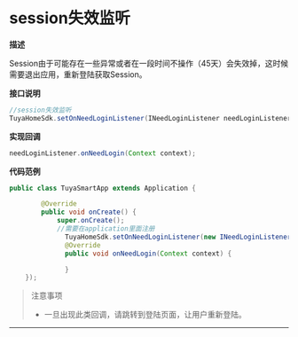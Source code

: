 # session失效监听


**描述**

Session由于可能存在一些异常或者在一段时间不操作（45天）会失效掉，这时候需要退出应用，重新登陆获取Session。

**接口说明**

```java
//session失效监听
TuyaHomeSdk.setOnNeedLoginListener(INeedLoginListener needLoginListener);
```
**实现回调**

```java
needLoginListener.onNeedLogin(Context context);
```
**代码范例**

```java
public class TuyaSmartApp extends Application {

        @Override
        public void onCreate() {
            super.onCreate();
            //需要在application里面注册
  			  TuyaHomeSdk.setOnNeedLoginListener(new INeedLoginListener() {
     		  @Override
      		  public void onNeedLogin(Context context) {

      		  }
    });
```
>注意事项
>
> - 一旦出现此类回调，请跳转到登陆页面，让用户重新登陆。

---